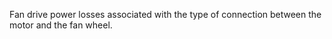 ﻿Fan drive power losses associated with the type of connection between the motor and the fan wheel.
